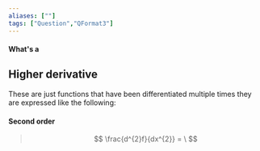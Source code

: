 ```yaml
---
aliases: [""]
tags: ["Question","QFormat3"]
---
```


#### What's a
## Higher derivative
These are just functions that have been differentiated multiple times they are expressed like the following:

#### Second order
> $$ \frac{d^{2}f}{dx^{2}} = \ $$ 
